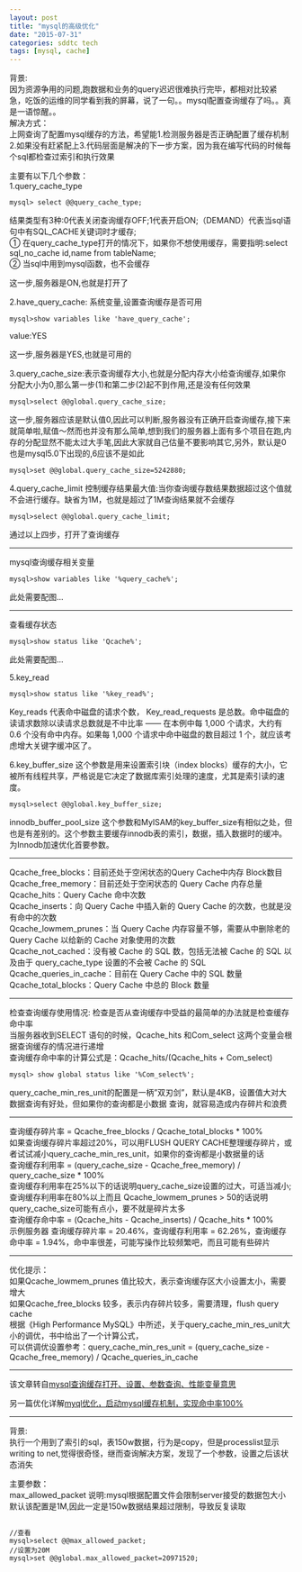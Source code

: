 ```yaml
---
layout: post
title: "mysql的高级优化"
date: "2015-07-31"
categories: sddtc tech
tags: [mysql, cache]
---
```


背景:  
  因为资源争用的问题,跑数据和业务的query迟迟很难执行完毕，都相对比较紧急，吃饭的运维的同学看到我的屏幕，说了一句。。mysql配置查询缓存了吗。。真是一语惊醒。。  
解决方式：  
  上网查询了配置mysql缓存的方法，希望能1.检测服务器是否正确配置了缓存机制2.如果没有赶紧配上3.代码层面是解决的下一步方案，因为我在编写代码的时候每个sql都检查过索引和执行效果  

主要有以下几个参数：  
1.query\_cache\_type  

```
mysql> select @@query_cache_type;
```

结果类型有3种:0代表关闭查询缓存OFF;1代表开启ON;（DEMAND）代表当sql语句中有SQL\_CACHE关键词时才缓存;  
① 在query\_cache\_type打开的情况下，如果你不想使用缓存，需要指明:select sql\_no\_cache id,name from tableName;  
② 当sql中用到mysql函数，也不会缓存  

这一步,服务器是ON,也就是打开了  

2.have\_query\_cache: 系统变量,设置查询缓存是否可用  

```
mysql>show variables like 'have_query_cache';
```

value:YES  

这一步,服务器是YES,也就是可用的  

3.query\_cache\_size:表示查询缓存大小,也就是分配内存大小给查询缓存,如果你分配大小为0,那么第一步(1)和第二步(2)起不到作用,还是没有任何效果  

```
mysql>select @@global.query_cache_size;
```

这一步,服务器应该是默认值0,因此可以判断,服务器没有正确开启查询缓存,接下来就简单啦,赋值～然而也并没有那么简单,想到我们的服务器上面有多个项目在跑,内存的分配显然不能太过大手笔,因此大家就自己估量不要影响其它,另外，默认是0也是mysql5.0下出现的,6应该不是如此  

```
mysql>set @@global.query_cache_size=5242880;
```

4.query\_cache\_limit 控制缓存结果最大值:当你查询缓存数结果数据超过这个值就不会进行缓存。缺省为1M，也就是超过了1M查询结果就不会缓存  

```
mysql>select @@global.query_cache_limit;
```

通过以上四步，打开了查询缓存  

* * *    

mysql查询缓存相关变量  

```
mysql>show variables like '%query_cache%';
```

此处需要配图...  

* * *    

查看缓存状态  

```
mysql>show status like 'Qcache%';
```

此处需要配图...  

5.key\_read  


```
mysql>show status like '%key_read%';
```  

Key\_reads 代表命中磁盘的请求个数， Key\_read\_requests 是总数。命中磁盘的读请求数除以读请求总数就是不中比率 —— 在本例中每 1,000 个请求，大约有 0.6 个没有命中内存。如果每 1,000 个请求中命中磁盘的数目超过 1 个，就应该考虑增大关键字缓冲区了。


6.key\_buffer\_size 这个参数是用来设置索引块（index blocks）缓存的大小，它被所有线程共享，严格说是它决定了数据库索引处理的速度，尤其是索引读的速度。  


```
mysql>select @@global.key_buffer_size;

```  

innodb\_buffer\_pool\_size 这个参数和MyISAM的key\_buffer\_size有相似之处，但也是有差别的。这个参数主要缓存innodb表的索引，数据，插入数据时的缓冲。为Innodb加速优化首要参数。  


* * *  

Qcache\_free\_blocks：目前还处于空闲状态的Query Cache中内存 Block数目  
Qcache\_free\_memory：目前还处于空闲状态的 Query Cache 内存总量  
Qcache\_hits：Query Cache 命中次数  
Qcache\_inserts：向 Query Cache 中插入新的 Query Cache 的次数，也就是没有命中的次数  
Qcache\_lowmem\_prunes：当 Query Cache 内存容量不够，需要从中删除老的 Query Cache 以给新的 Cache 对象使用的次数  
Qcache\_not\_cached：没有被 Cache 的 SQL 数，包括无法被 Cache 的 SQL 以及由于 query\_cache\_type 设置的不会被 Cache 的 SQL  
Qcache\_queries\_in\_cache：目前在 Query Cache 中的 SQL 数量  
Qcache\_total\_blocks：Query Cache 中总的 Block 数量  

* * *  

检查查询缓存使用情况: 检查是否从查询缓存中受益的最简单的办法就是检查缓存命中率  
当服务器收到SELECT 语句的时候，Qcache\_hits 和Com\_select 这两个变量会根据查询缓存的情况进行递增  
查询缓存命中率的计算公式是：Qcache\_hits/(Qcache\_hits + Com\_select)  

```
mysql> show global status like '%Com_select%';
```


query\_cache\_min\_res\_unit的配置是一柄”双刃剑”，默认是4KB，设置值大对大数据查询有好处，但如果你的查询都是小数据 查询，就容易造成内存碎片和浪费  


* * *   

查询缓存碎片率 = Qcache\_free\_blocks / Qcache\_total\_blocks * 100%  
如果查询缓存碎片率超过20%，可以用FLUSH QUERY CACHE整理缓存碎片，或者试试减小query\_cache\_min\_res\_unit，如果你的查询都是小数据量的话  
查询缓存利用率 = (query\_cache\_size - Qcache\_free\_memory) / query\_cache\_size * 100%  
查询缓存利用率在25%以下的话说明query\_cache\_size设置的过大，可适当减小;查询缓存利用率在80%以上而且 Qcache\_lowmem\_prunes > 50的话说明query\_cache\_size可能有点小，要不就是碎片太多  
查询缓存命中率 = (Qcache\_hits - Qcache\_inserts) / Qcache\_hits * 100%  
示例服务器 查询缓存碎片率 = 20.46%，查询缓存利用率 = 62.26%，查询缓存命中率 = 1.94%，命中率很差，可能写操作比较频繁吧，而且可能有些碎片  

* * *  

优化提示：  
如果Qcache\_lowmem\_prunes 值比较大，表示查询缓存区大小设置太小，需要增大  
如果Qcache\_free\_blocks 较多，表示内存碎片较多，需要清理，flush query cache  
根据《High Performance MySQL》中所述，关于query\_cache\_min\_res\_unit大小的调优，书中给出了一个计算公式，  
可以供调优设置参考：query\_cache\_min\_res\_unit = (query\_cache\_size - Qcache\_free\_memory) / Qcache\_queries\_in\_cache  

* * *  

该文章转自[mysql查询缓存打开、设置、参数查询、性能变量意思](http://blog.sina.com.cn/s/blog_75ad10100101by7j.html)  

另一篇优化详解[myql优化，启动mysql缓存机制，实现命中率100%](http://blog.csdn.net/wulantian/article/details/11043121)

* * *

背景:  
  执行一个用到了索引的sql，表150w数据，行为是copy，但是processlist显示writing to net,觉得很奇怪，继而查询解决方案，发现了一个参数，设置之后该状态消失  
  
主要参数：  
max\_allowed\_packet 说明:mysql根据配置文件会限制server接受的数据包大小  
默认该配置是1M,因此一定是150w数据结果超过限制，导致反复读取   

```

//查看
mysql>select @@max_allowed_packet;
//设置为20M
mysql>set @@global.max_allowed_packet=20971520;


```









